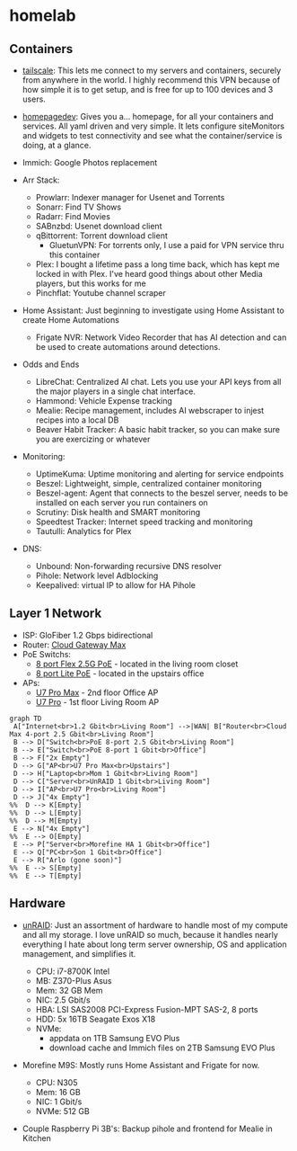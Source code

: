# homelab

## Containers

- [tailscale](https://tailscale.com/): 
This lets me connect to my servers and containers, securely from anywhere in the world. I highly recommend this VPN because of how simple it is to get setup, and is free for up to 100 devices and 3 users.

- [homepagedev](https://gethomepage.dev/):
Gives you a... homepage, for all your containers and services. All yaml driven and very simple. It lets configure siteMonitors and widgets to test connectivity and see what the container/service is doing, at a glance.

- Immich: Google Photos replacement

- Arr Stack:
  - Prowlarr: Indexer manager for Usenet and Torrents
  - Sonarr: Find TV Shows
  - Radarr: Find Movies
  - SABnzbd: Usenet download client
  - qBittorrent: Torrent download client
    - GluetunVPN: For torrents only, I use a paid for VPN service thru this container
  - Plex: I bought a lifetime pass a long time back, which has kept me locked in with Plex. I've heard good things about other Media players, but this works for me
  - Pinchflat: Youtube channel scraper

- Home Assistant: Just beginning to investigate using Home Assistant to create Home Automations
  - Frigate NVR: Network Video Recorder that has AI detection and can be used to create automations around detections.

- Odds and Ends
  - LibreChat: Centralized AI chat. Lets you use your API keys from all the major players in a single chat interface.
  - Hammond: Vehicle Expense tracking
  - Mealie: Recipe management, includes AI webscraper to injest recipes into a local DB
  - Beaver Habit Tracker: A basic habit tracker, so you can make sure you are exercizing or whatever
 
- Monitoring:
  - UptimeKuma: Uptime monitoring and alerting for service endpoints
  - Beszel: Lightweight, simple, centralized container monitoring
  - Beszel-agent: Agent that connects to the beszel server, needs to be installed on each server you run containers on
  - Scrutiny: Disk health and SMART monitoring
  - Speedtest Tracker: Internet speed tracking and monitoring
  - Tautulli: Analytics for Plex
 
- DNS:
  - Unbound: Non-forwarding recursive DNS resolver
  - Pihole: Network level Adblocking
  - Keepalived: virtual IP to allow for HA Pihole

## Layer 1 Network

- ISP: GloFiber 1.2 Gbps bidirectional
- Router: [Cloud Gateway Max](https://store.ui.com/us/en/category/cloud-gateways-compact/collections/cloud-gateway-max/products/ucg-max-ns?variant=ucg-max-ns)
- PoE Switchs:
  - [8 port Flex 2.5G PoE](https://store.ui.com/us/en/category/all-switching/products/usw-flex-2-5g-8-poe) - located in the living room closet
  - [8 port Lite PoE](https://store.ui.com/us/en/category/all-switching/products/usw-lite-8-poe) - located in the upstairs office
- APs:
  - [U7 Pro Max](https://store.ui.com/us/en/category/all-wifi/products/u7-pro-max) - 2nd floor Office AP
  - [U7 Pro](https://store.ui.com/us/en/category/wifi-flagship/products/u7-pro) - 1st floor Living Room AP

 ```mermaid
graph TD
  A["Internet<br>1.2 Gbit<br>Living Room"] -->|WAN| B["Router<br>Cloud Max 4-port 2.5 Gbit<br>Living Room"]
  B --> D["Switch<br>PoE 8-port 2.5 Gbit<br>Living Room"]
  B --> E["Switch<br>PoE 8-port 1 Gbit<br>Office"]
  B --> F["2x Empty"]
  D --> G["AP<br>U7 Pro Max<br>Upstairs"]
  D --> H["Laptop<br>Mom 1 Gbit<br>Living Room"]
  D --> C["Server<br>UnRAID 1 Gbit<br>Living Room"]
  D --> I["AP<br>U7 Pro<br>Living Room"]
  D --> J["4x Empty"]
%%  D --> K[Empty]
%%  D --> L[Empty]
%%  D --> M[Empty]
  E --> N["4x Empty"]
%%  E --> O[Empty]
  E --> P["Server<br>Morefine HA 1 Gbit<br>Office"]
  E --> Q["PC<br>Son 1 Gbit<br>Office"]
  E --> R["Arlo (gone soon)"]
%%  E --> S[Empty]
%%  E --> T[Empty]
```

## Hardware

- [unRAID](https://unraid.net/): Just an assortment of hardware to handle most of my compute and all my storage. I love unRAID so much, because it handles nearly everything I hate about long term server ownership, OS and application management, and simplifies it.
  - CPU: i7-8700K Intel
  - MB: Z370-Plus Asus
  - Mem: 32 GB Mem
  - NIC: 2.5 Gbit/s
  - HBA: LSI SAS2008 PCI-Express Fusion-MPT SAS-2, 8 ports
  - HDD: 5x 16TB Seagate Exos X18
  - NVMe:
    - appdata on 1TB Samsung EVO Plus
    - download cache and Immich files on 2TB Samsung EVO Plus

- Morefine M9S: Mostly runs Home Assistant and Frigate for now.
  - CPU: N305
  - Mem: 16 GB
  - NIC: 1 Gbit/s
  - NVMe: 512 GB

- Couple Raspberry Pi 3B's: Backup pihole and frontend for Mealie in Kitchen
